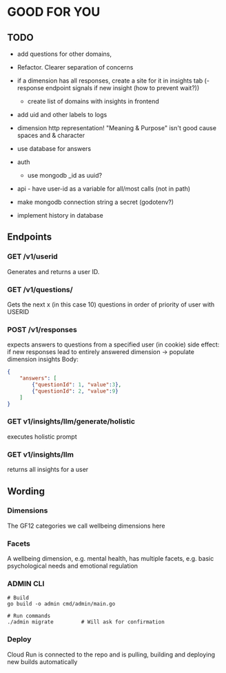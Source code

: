 # GOOD FOR YOU


## TODO
- add questions for other domains, 

- Refactor. Clearer separation of concerns

- if a dimension has all responses, create a site for it in insights tab
  (- response endpoint signals if new insight (how to prevent wait?))
  - create list of domains with insights in frontend

- add uid and other labels to logs

- dimension http representation! "Meaning & Purpose" isn't good cause spaces and & character 

- use database for answers
- auth
    - use mongodb _id as uuid?

- api - have user-id as a variable for all/most calls (not in path)
- make mongodb connection string a secret (godotenv?)
- implement history in database





## Endpoints

### GET /v1/userid
Generates and returns a user ID.

### GET /v1/questions/<dimension>
Gets the next x (in this case 10) questions in order of priority of user with USERID

### POST /v1/responses
expects answers to questions from a specified user (in cookie)
side effect: if new responses lead to entirely answered dimension -> populate dimension insights
Body:
```json
{
    "answers": [
        {"questionId": 1, "value":3},
        {"questionId": 2, "value":9}
    ]
}
```


### GET v1/insights/llm/generate/holistic
executes holistic prompt

### GET v1/insights/llm
returns all insights for a user


## Wording

### Dimensions
The GF12 categories we call wellbeing dimensions here


### Facets
A wellbeing dimension, e.g. mental health, has multiple facets, e.g. basic psychological needs and emotional regulation




### ADMIN CLI
```
# Build
go build -o admin cmd/admin/main.go

# Run commands
./admin migrate         # Will ask for confirmation
```


### Deploy
Cloud Run is connected to the repo and is pulling, building and deploying new builds automatically